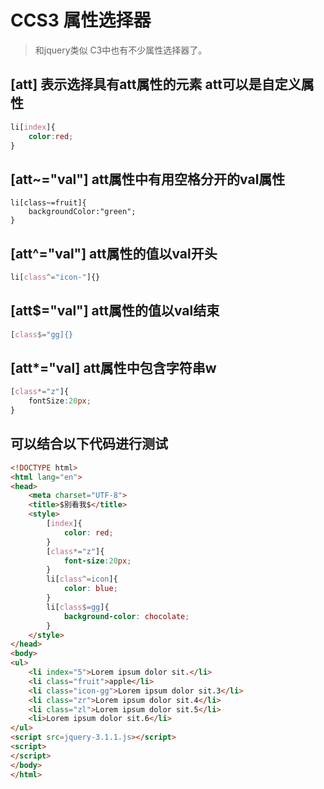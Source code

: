 # CCS3 属性选择器
 >和jquery类似 C3中也有不少属性选择器了。
  ## [att]  表示选择具有att属性的元素 att可以是自定义属性
  ```css
  li[index]{
      color:red;
  }
  ```
  ## [att~="val"] att属性中有用空格分开的val属性
  ```
  li[class~=fruit]{
      backgroundColor:"green";
  }
  ```
  ## [att^="val"] att属性的值以val开头
  ```css
  li[class^="icon-"]{}
  ```
  ## [att$="val"] att属性的值以val结束
  ```css
  [class$="gg]{}
  ```
  ## [att*="val] att属性中包含字符串w
  ```css
  [class*="z"]{
      fontSize:20px;
  }
  ```
  ## 可以结合以下代码进行测试
```html
<!DOCTYPE html>
<html lang="en">
<head>
    <meta charset="UTF-8">
    <title>$别看我$</title>
    <style>
        [index]{
            color: red;
        }
        [class*="z"]{
            font-size:20px;
        }
        li[class^=icon]{
            color: blue;
        }
        li[class$=gg]{
            background-color: chocolate;
        }
    </style>
</head>
<body>
<ul>
    <li index="5">Lorem ipsum dolor sit.</li>
    <li class="fruit">apple</li>
    <li class="icon-gg">Lorem ipsum dolor sit.3</li>
    <li class="zr">Lorem ipsum dolor sit.4</li>
    <li class="zl">Lorem ipsum dolor sit.5</li>
    <li>Lorem ipsum dolor sit.6</li>
</ul>
<script src=jquery-3.1.1.js></script>
<script>
</script>
</body>
</html>
```